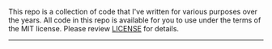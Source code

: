 
This repo is a collection of code that I've written for various purposes
over the years. All code in this repo is available for you to use under the
terms of the MIT license. Please review [LICENSE][LICENSE] for details.



----

  [LICENSE]: LICENSE.md
